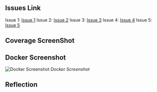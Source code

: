 ## Issues Link
Issue 1: [Issue 1](https://github.com/shwetashardul/event_manager1/pull/2)
Issue 2: [Issue 2](https://github.com/shwetashardul/event_manager1/pull/4)
Issue 3: [Issue 3](https://github.com/shwetashardul/event_manager1/pull/6)
Issue 4: [Issue 4](https://github.com/shwetashardul/event_manager1/commit/ecb52fa8bf5c887c2f8da289e715f58a3c0a99e1)
Issue 5: [Issue 5](https://github.com/shwetashardul/event_manager1/pull/10)


## Coverage ScreenShot


## Docker Screenshot
![Docker Screenshot](https://github.com/shwetashardul/event_manager1/blob/main/Screenshots/Docker%20Screenshot.png)
*Docker Screenshot*

## Reflection

